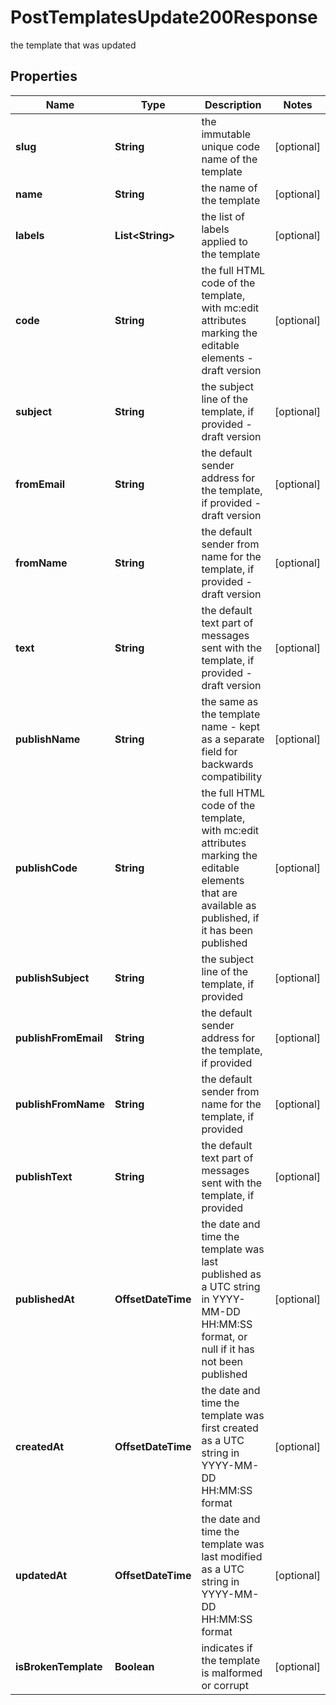 

# PostTemplatesUpdate200Response

the template that was updated

## Properties

| Name | Type | Description | Notes |
|------------ | ------------- | ------------- | -------------|
|**slug** | **String** | the immutable unique code name of the template |  [optional] |
|**name** | **String** | the name of the template |  [optional] |
|**labels** | **List&lt;String&gt;** | the list of labels applied to the template |  [optional] |
|**code** | **String** | the full HTML code of the template, with mc:edit attributes marking the editable elements - draft version |  [optional] |
|**subject** | **String** | the subject line of the template, if provided - draft version |  [optional] |
|**fromEmail** | **String** | the default sender address for the template, if provided - draft version |  [optional] |
|**fromName** | **String** | the default sender from name for the template, if provided - draft version |  [optional] |
|**text** | **String** | the default text part of messages sent with the template, if provided - draft version |  [optional] |
|**publishName** | **String** | the same as the template name - kept as a separate field for backwards compatibility |  [optional] |
|**publishCode** | **String** | the full HTML code of the template, with mc:edit attributes marking the editable elements that are available as published, if it has been published |  [optional] |
|**publishSubject** | **String** | the subject line of the template, if provided |  [optional] |
|**publishFromEmail** | **String** | the default sender address for the template, if provided |  [optional] |
|**publishFromName** | **String** | the default sender from name for the template, if provided |  [optional] |
|**publishText** | **String** | the default text part of messages sent with the template, if provided |  [optional] |
|**publishedAt** | **OffsetDateTime** | the date and time the template was last published as a UTC string in YYYY-MM-DD HH:MM:SS format, or null if it has not been published |  [optional] |
|**createdAt** | **OffsetDateTime** | the date and time the template was first created as a UTC string in YYYY-MM-DD HH:MM:SS format |  [optional] |
|**updatedAt** | **OffsetDateTime** | the date and time the template was last modified as a UTC string in YYYY-MM-DD HH:MM:SS format |  [optional] |
|**isBrokenTemplate** | **Boolean** | indicates if the template is malformed or corrupt |  [optional] |



